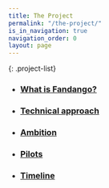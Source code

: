 ```yaml
---
title: The Project
permalink: "/the-project/"
is_in_navigation: true
navigation_order: 0
layout: page
---
```


{: .project-list}
- ### [What is Fandango?](/the-project/what-is-fandango/)
- ### [Technical approach](/the-project/technical-approach/)
- ### [Ambition](/the-project/ambition/)
- ### [Pilots](/the-project/pilots/)
- ### [Timeline](/the-project/timeline/)
